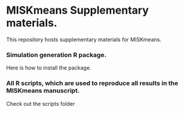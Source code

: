 # MISKmeans Supplementary materials.
This repository hosts supplementary materials for MISKmeans.

### Simulation generation R package.
Here is how to install the package.

### All R scripts, which are used to reproduce all results in the MISKmeans manuscript.
Check out the scripts folder
